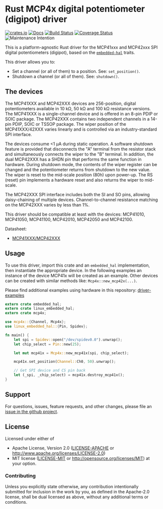 # Rust MCP4x digital potentiometer (digipot) driver

[![crates.io](https://img.shields.io/crates/v/mcp4x.svg)](https://crates.io/crates/mcp4x)
[![Docs](https://docs.rs/mcp4x/badge.svg)](https://docs.rs/mcp4x)
[![Build Status](https://travis-ci.org/eldruin/mcp4x-rs.svg?branch=master)](https://travis-ci.org/eldruin/mcp4x-rs)
[![Coverage Status](https://coveralls.io/repos/github/eldruin/mcp4x-rs/badge.svg?branch=master)](https://coveralls.io/github/eldruin/mcp4x-rs?branch=master)
![Maintenance Intention](https://img.shields.io/badge/maintenance-actively--developed-brightgreen.svg)

This is a platform-agnostic Rust driver for the MCP41xxx and MCP42xxx SPI
digital potentiometers (digipot), based on the [`embedded-hal`] traits.

[`embedded-hal`]: https://github.com/rust-embedded/embedded-hal

This driver allows you to:
- Set a channel (or all of them) to a position. See: `set_position()`.
- Shutdown a channel (or all of them). See: `shutdown()`.

## The devices
The MCP41XXX and MCP42XXX devices are 256-position, digital potentiometers
available in 10 kΩ, 50 kΩ and 100 kΩ resistance versions. The MCP41XXX is
a single-channel device and is offered in an 8-pin PDIP or SOIC package.
The MCP42XXX contains two independent channels in a 14-pin PDIP, SOIC or
TSSOP package. The wiper position of the MCP41XXX/42XXX varies linearly
and is controlled via an industry-standard SPI interface.

The devices consume <1 μA during static operation. A software shutdown
feature is provided that disconnects the "A" terminal from the resistor
stack and simultaneously connects the wiper to the "B" terminal.
In addition, the dual MCP42XXX has a SHDN pin that performs the same
function in hardware. During shutdown mode, the contents of the wiper
register can be changed and the potentiometer returns from shutdown to the
new value. The wiper is reset to the mid-scale position (80h) upon
power-up. The RS (reset) pin implements a hardware reset and also returns
the wiper to mid-scale.

The MCP42XXX SPI interface includes both the SI and SO pins, allowing
daisy-chaining of multiple devices. Channel-to-channel resistance matching
on the MCP42XXX varies by less than 1%.

This driver should be compatible at least with the devices: MCP41010, MCP41050,
MCP41100, MCP42010, MCP42050 and MCP42100.

Datasheet:
- [MCP41XXX/MCP42XXX](http://ww1.microchip.com/downloads/en/DeviceDoc/11195c.pdf)

## Usage

To use this driver, import this crate and an `embedded_hal` implementation,
then instantiate the appropriate device.
In the following examples an instance of the device MCP41x will be created
as an example. Other devices can be created with similar methods like:
`Mcp4x::new_mcp42x(...)`.

Please find additional examples using hardware in this repository: [driver-examples]

[driver-examples]: https://github.com/eldruin/driver-examples

```rust
extern crate embedded_hal;
extern crate linux_embedded_hal;
extern crate mcp4x;

use mcp4x::{Channel, Mcp4x};
use linux_embedded_hal::{Pin, Spidev};

fn main() {
    let spi = Spidev::open("/dev/spidev0.0").unwrap();
    let chip_select = Pin::new(25);

    let mut mcp41x = Mcp4x::new_mcp41x(spi, chip_select);

    mcp41x.set_position(Channel::Ch0, 50).unwrap();

    // Get SPI device and CS pin back
    let (_spi, _chip_select) = mcp41x.destroy_mcp41x();
}
```

## Support

For questions, issues, feature requests, and other changes, please file an
[issue in the github project](https://github.com/eldruin/mcp4x-rs/issues).

## License

Licensed under either of

 * Apache License, Version 2.0 ([LICENSE-APACHE](LICENSE-APACHE) or
   http://www.apache.org/licenses/LICENSE-2.0)
 * MIT license ([LICENSE-MIT](LICENSE-MIT) or
   http://opensource.org/licenses/MIT) at your option.

### Contributing

Unless you explicitly state otherwise, any contribution intentionally submitted
for inclusion in the work by you, as defined in the Apache-2.0 license, shall
be dual licensed as above, without any additional terms or conditions.

